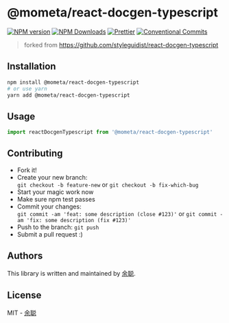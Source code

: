 # @mometa/react-docgen-typescript

[![NPM version](https://img.shields.io/npm/v/@mometa/react-docgen-typescript.svg?style=flat-square)](https://www.npmjs.com/package/@mometa/react-docgen-typescript)
[![NPM Downloads](https://img.shields.io/npm/dm/@mometa/react-docgen-typescript.svg?style=flat-square&maxAge=43200)](https://www.npmjs.com/package/@mometa/react-docgen-typescript)
[![Prettier](https://img.shields.io/badge/code_style-prettier-ff69b4.svg?style=flat-square)](https://prettier.io/)
[![Conventional Commits](https://img.shields.io/badge/Conventional%20Commits-1.0.0-yellow.svg?style=flat-square)](https://conventionalcommits.org)

> forked from https://github.com/styleguidist/react-docgen-typescript

## Installation

```bash
npm install @mometa/react-docgen-typescript
# or use yarn
yarn add @mometa/react-docgen-typescript
```

## Usage

```javascript
import reactDocgenTypescript from '@mometa/react-docgen-typescript'
```

## Contributing

- Fork it!
- Create your new branch:  
  `git checkout -b feature-new` or `git checkout -b fix-which-bug`
- Start your magic work now
- Make sure npm test passes
- Commit your changes:  
  `git commit -am 'feat: some description (close #123)'` or `git commit -am 'fix: some description (fix #123)'`
- Push to the branch: `git push`
- Submit a pull request :)

## Authors

This library is written and maintained by [余聪](mailto:yucong@yuanfudao.com).

## License

MIT - [余聪](mailto:yucong@yuanfudao.com)
